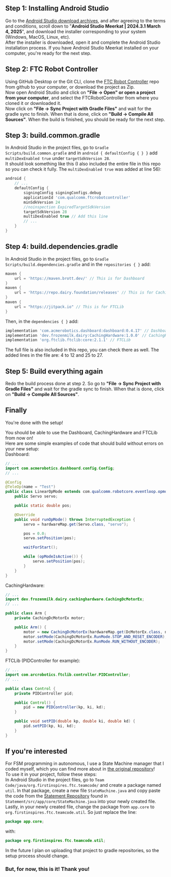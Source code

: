 ## Step 1: Installing Android Studio

Go to the [Android Studio download archives](https://developer.android.com/studio/archive), and after agreeing to the terms and conditions, scroll down to "**Android Studio Meerkat | 2024.3.1 March 4, 2025**", and download the installer corresponding to your system (Windows, MacOS, Linux, etc).  
After the installer is downloaded, open it and complete the Android Studio installation process. If you have Android Studio Meerkat installed on your computer, you're ready for the next step.

## Step 2: FTC Robot Controller

Using GitHub Desktop or the Git CLI, clone the [FTC Robot Controller](https://github.com/FIRST-Tech-Challenge/FtcRobotController) repo from github to your computer, or download the project as Zip.  
Now open Android Studio and click on **"File -> Open" or open a project from your computer**, and select the FTCRobotController from where you cloned it or downloaded it.  
Now click on **"File -> Sync Project with Gradle Files"** and wait for the gradle sync to finish. When that is done, click on **"Build -> Compile All Sources"**. When the build is finished, you should be ready for the next step.

## Step 3: build.common.gradle

In Android Studio in the project files, go to `Gradle Scripts/build.common.gradle` and in `android { defaultConfig { } }` add `multiDexEnabled true` under `targetSdkVersion 28`.  
It should look something like this (I also included the entire file in this repo so you can check it fully. The `multiDexEnabled true` was added at line 56):  
```gradle
android {
    // ...
    defaultConfig {
        signingConfig signingConfigs.debug
        applicationId 'com.qualcomm.ftcrobotcontroller'
        minSdkVersion 24
        //noinspection ExpiredTargetSdkVersion
        targetSdkVersion 28
        multiDexEnabled true // Add this line
        // ...
    }
}
```

## Step 4: build.dependencies.gradle

In Android Studio in the project files, go to `Gradle Scripts/build.dependencies.gradle` and in the `repositories { }` add:  
```gradle
maven {
    url = 'https://maven.brott.dev/' // This is for Dashboard
}
maven {
    url = 'https://repo.dairy.foundation/releases' // This is for CachingHardware
}
maven {
    url = "https://jitpack.io" // This is for FTCLib
}
```  
Then, in the `dependencies { }` add:  
```gradle
implementation 'com.acmerobotics.dashboard:dashboard:0.4.17' // Dashboard
implementation 'dev.frozenmilk.dairy:CachingHardware:1.0.0' // CachingHardware
implementation 'org.ftclib.ftclib:core:2.1.1' // FTCLib
```  
The full file is also included in this repo, you can check there as well. The added lines in the file are: 4 to 12 and 25 to 27.

## Step 5: Build everything again

Redo the build process done at step 2. So go to **"File -> Sync Project with Gradle Files"** and wait for the gradle sync to finish. When that is done, click on **"Build -> Compile All Sources"**.

## Finally

You're done with the setup!  
  
You should be able to use the Dashboard, CachingHardware and FTCLib from now on!  
Here are some simple examples of code that should build without errors on your new setup:  
Dashboard:  
```java
// ...
import com.acmerobotics.dashboard.config.Config;
// ...

@Config
@TeleOp(name = "Test")
public class LinearOpMode extends com.qualcomm.robotcore.eventloop.opmode.LinearOpMode {
    public Servo servo;

    public static double pos;

    @Override
    public void runOpMode() throws InterruptedException {
        servo = hardwareMap.get(Servo.class, "servo");

        pos = 0.0;
        servo.setPosition(pos);

        waitForStart();

        while (opModeIsActive()) {
            servo.setPosition(pos);
        }
    }
}
```  
CachingHardware:  
```java
// ...
import dev.frozenmilk.dairy.cachinghardware.CachingDcMotorEx;
// ...

public class Arm {
    private CachingDcMotorEx motor;

    public Arm() {
        motor = new CachingDcMotorEx(hardwareMap.get(DcMotorEx.class, name), 0.005);
        motor.setMode(CachingDcMotorEx.RunMode.STOP_AND_RESET_ENCODER);
        motor.setMode(CachingDcMotorEx.RunMode.RUN_WITHOUT_ENCODER);
    }
}
```  
FTCLib (PIDController for example):  
```java
// ...
import com.arcrobotics.ftclib.controller.PIDController;
// ...

public class Control {
    private PIDController pid;

    public Control() {
        pid = new PIDController(kp, ki, kd);
    }

    public void setPID(double kp, double ki, double kd) {
        pid.setPID(kp, ki, kd);
    }
}
```
  
## If you're interested

For FSM programming in autonomous, I use a State Machine manager that I coded myself, which you can find more about in [the original repository](https://github.com/noobOriginals/Statement)!  
To use it in your project, follow these steps:  
In Android Studio in the project files, go to `Team Code/java/org.firstinspires.ftc.teamcode/` and create a package named `util`. In that package, create a new file `StateMachine.java` and copy paste the code from the [Statement Repository](https://github.com/noobOriginals/Statement) found in `Statement/src/app/core/StateMachine.java` into your newly created file. Lastly, in your newly created file, change the package from `app.core` to `org.firstinspires.ftc.teamcode.util`. So just replace the line:  
```java
package app.core;
```  
with:  
```java
package org.firstinspires.ftc.teamcode.util;
```  
In the future I plan on uploading that project to gradle repositories, so the setup process should change.  
### But, for now, this is it! Thank you!